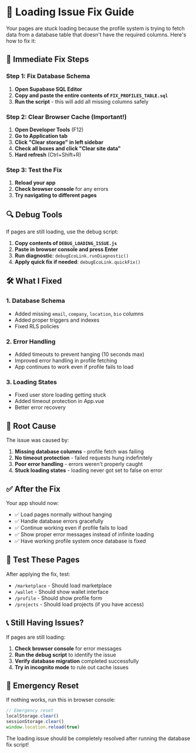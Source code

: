 # 🔧 Loading Issue Fix Guide

Your pages are stuck loading because the profile system is trying to fetch data from a database table that doesn't have the required columns. Here's how to fix it:

## 🚨 **Immediate Fix Steps**

### Step 1: Fix Database Schema

1. **Open Supabase SQL Editor**
2. **Copy and paste the entire contents of `FIX_PROFILES_TABLE.sql`**
3. **Run the script** - this will add all missing columns safely

### Step 2: Clear Browser Cache (Important!)

1. **Open Developer Tools** (F12)
2. **Go to Application tab**
3. **Click "Clear storage" in left sidebar**
4. **Check all boxes and click "Clear site data"**
5. **Hard refresh** (Ctrl+Shift+R)

### Step 3: Test the Fix

1. **Reload your app**
2. **Check browser console** for any errors
3. **Try navigating to different pages**

## 🔍 **Debug Tools**

If pages are still loading, use the debug script:

1. **Copy contents of `DEBUG_LOADING_ISSUE.js`**
2. **Paste in browser console and press Enter**
3. **Run diagnostic**: `debugEcoLink.runDiagnostic()`
4. **Apply quick fix if needed**: `debugEcoLink.quickFix()`

## 🛠️ **What I Fixed**

### 1. **Database Schema**

- Added missing `email`, `company`, `location`, `bio` columns
- Added proper triggers and indexes
- Fixed RLS policies

### 2. **Error Handling**

- Added timeouts to prevent hanging (10 seconds max)
- Improved error handling in profile fetching
- App continues to work even if profile fails to load

### 3. **Loading States**

- Fixed user store loading getting stuck
- Added timeout protection in App.vue
- Better error recovery

## 🎯 **Root Cause**

The issue was caused by:

1. **Missing database columns** - profile fetch was failing
2. **No timeout protection** - failed requests hung indefinitely
3. **Poor error handling** - errors weren't properly caught
4. **Stuck loading states** - loading never got set to false on error

## ✅ **After the Fix**

Your app should now:

- ✅ Load pages normally without hanging
- ✅ Handle database errors gracefully
- ✅ Continue working even if profile fails to load
- ✅ Show proper error messages instead of infinite loading
- ✅ Have working profile system once database is fixed

## 🚀 **Test These Pages**

After applying the fix, test:

- `/marketplace` - Should load marketplace
- `/wallet` - Should show wallet interface
- `/profile` - Should show profile form
- `/projects` - Should load projects (if you have access)

## 📞 **Still Having Issues?**

If pages are still loading:

1. **Check browser console** for error messages
2. **Run the debug script** to identify the issue
3. **Verify database migration** completed successfully
4. **Try in incognito mode** to rule out cache issues

## 🔄 **Emergency Reset**

If nothing works, run this in browser console:

```javascript
// Emergency reset
localStorage.clear()
sessionStorage.clear()
window.location.reload(true)
```

The loading issue should be completely resolved after running the database fix script!
